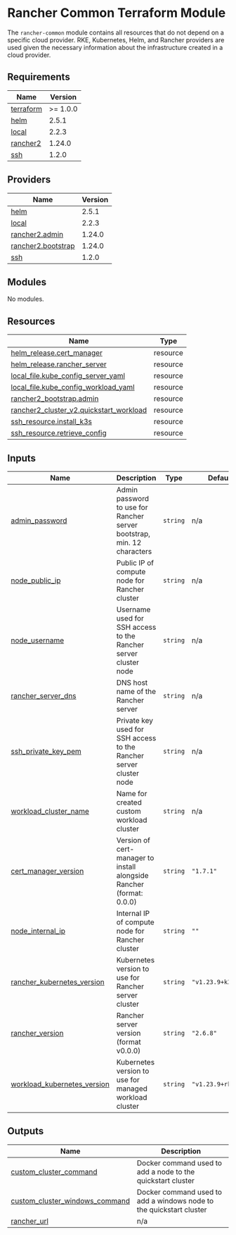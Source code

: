 # Rancher Common Terraform Module

The `rancher-common` module contains all resources that do not depend on a
specific cloud provider. RKE, Kubernetes, Helm, and Rancher providers are used
given the necessary information about the infrastructure created in a cloud
provider.

<!-- BEGIN_TF_DOCS -->
## Requirements

| Name | Version |
|------|---------|
| <a name="requirement_terraform"></a> [terraform](#requirement\_terraform) | >= 1.0.0 |
| <a name="requirement_helm"></a> [helm](#requirement\_helm) | 2.5.1 |
| <a name="requirement_local"></a> [local](#requirement\_local) | 2.2.3 |
| <a name="requirement_rancher2"></a> [rancher2](#requirement\_rancher2) | 1.24.0 |
| <a name="requirement_ssh"></a> [ssh](#requirement\_ssh) | 1.2.0 |

## Providers

| Name | Version |
|------|---------|
| <a name="provider_helm"></a> [helm](#provider\_helm) | 2.5.1 |
| <a name="provider_local"></a> [local](#provider\_local) | 2.2.3 |
| <a name="provider_rancher2.admin"></a> [rancher2.admin](#provider\_rancher2.admin) | 1.24.0 |
| <a name="provider_rancher2.bootstrap"></a> [rancher2.bootstrap](#provider\_rancher2.bootstrap) | 1.24.0 |
| <a name="provider_ssh"></a> [ssh](#provider\_ssh) | 1.2.0 |

## Modules

No modules.

## Resources

| Name | Type |
|------|------|
| [helm_release.cert_manager](https://registry.terraform.io/providers/hashicorp/helm/2.5.1/docs/resources/release) | resource |
| [helm_release.rancher_server](https://registry.terraform.io/providers/hashicorp/helm/2.5.1/docs/resources/release) | resource |
| [local_file.kube_config_server_yaml](https://registry.terraform.io/providers/hashicorp/local/2.2.3/docs/resources/file) | resource |
| [local_file.kube_config_workload_yaml](https://registry.terraform.io/providers/hashicorp/local/2.2.3/docs/resources/file) | resource |
| [rancher2_bootstrap.admin](https://registry.terraform.io/providers/rancher/rancher2/1.24.0/docs/resources/bootstrap) | resource |
| [rancher2_cluster_v2.quickstart_workload](https://registry.terraform.io/providers/rancher/rancher2/1.24.0/docs/resources/cluster_v2) | resource |
| [ssh_resource.install_k3s](https://registry.terraform.io/providers/loafoe/ssh/1.2.0/docs/resources/resource) | resource |
| [ssh_resource.retrieve_config](https://registry.terraform.io/providers/loafoe/ssh/1.2.0/docs/resources/resource) | resource |

## Inputs

| Name | Description | Type | Default | Required |
|------|-------------|------|---------|:--------:|
| <a name="input_admin_password"></a> [admin\_password](#input\_admin\_password) | Admin password to use for Rancher server bootstrap, min. 12 characters | `string` | n/a | yes |
| <a name="input_node_public_ip"></a> [node\_public\_ip](#input\_node\_public\_ip) | Public IP of compute node for Rancher cluster | `string` | n/a | yes |
| <a name="input_node_username"></a> [node\_username](#input\_node\_username) | Username used for SSH access to the Rancher server cluster node | `string` | n/a | yes |
| <a name="input_rancher_server_dns"></a> [rancher\_server\_dns](#input\_rancher\_server\_dns) | DNS host name of the Rancher server | `string` | n/a | yes |
| <a name="input_ssh_private_key_pem"></a> [ssh\_private\_key\_pem](#input\_ssh\_private\_key\_pem) | Private key used for SSH access to the Rancher server cluster node | `string` | n/a | yes |
| <a name="input_workload_cluster_name"></a> [workload\_cluster\_name](#input\_workload\_cluster\_name) | Name for created custom workload cluster | `string` | n/a | yes |
| <a name="input_cert_manager_version"></a> [cert\_manager\_version](#input\_cert\_manager\_version) | Version of cert-manager to install alongside Rancher (format: 0.0.0) | `string` | `"1.7.1"` | no |
| <a name="input_node_internal_ip"></a> [node\_internal\_ip](#input\_node\_internal\_ip) | Internal IP of compute node for Rancher cluster | `string` | `""` | no |
| <a name="input_rancher_kubernetes_version"></a> [rancher\_kubernetes\_version](#input\_rancher\_kubernetes\_version) | Kubernetes version to use for Rancher server cluster | `string` | `"v1.23.9+k3s1"` | no |
| <a name="input_rancher_version"></a> [rancher\_version](#input\_rancher\_version) | Rancher server version (format v0.0.0) | `string` | `"2.6.8"` | no |
| <a name="input_workload_kubernetes_version"></a> [workload\_kubernetes\_version](#input\_workload\_kubernetes\_version) | Kubernetes version to use for managed workload cluster | `string` | `"v1.23.9+rke2r1"` | no |

## Outputs

| Name | Description |
|------|-------------|
| <a name="output_custom_cluster_command"></a> [custom\_cluster\_command](#output\_custom\_cluster\_command) | Docker command used to add a node to the quickstart cluster |
| <a name="output_custom_cluster_windows_command"></a> [custom\_cluster\_windows\_command](#output\_custom\_cluster\_windows\_command) | Docker command used to add a windows node to the quickstart cluster |
| <a name="output_rancher_url"></a> [rancher\_url](#output\_rancher\_url) | n/a |
<!-- END_TF_DOCS -->
